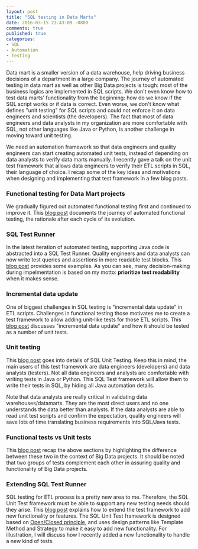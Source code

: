 ```yaml
---
layout: post
title: "SQL testing in Data Marts"
date: 2016-03-15 23:43:09 -0800
comments: true
published: true
categories: 
- SQL
- Automation
- Testing
---
```


Data mart is a smaller version of a data warehouse, help driving business decisions of a department in a large company.
The journey of automated testing in data mart as well as other Big Data projects is tough: most of the business logics are implemented in SQL scripts.
We don't even know how to test data marts' functionality from the beginning: how do we know if the SQL script works or if data is correct.
Even worse, we don't know what defines "unit testing" for SQL scripts and could not enforce it on data engineers and scientists (the developers).
The fact that most of data engineers and data analysts in my organization are more comfortable with SQL, not other languages like Java or Python, is another challenge in moving toward unit testing.

We need an automation framework so that data engineers and quality engineers can start creating automated unit tests, instead of depending on data analysts to verify data marts manually.
I recently gave a talk on the unit test framework that allows data engineers to verify their ETL scripts in SQL, their language of choice.
I recap some of the key ideas and motivations when designing and implementing that test framework in a few blog posts.

<!--
Note that SQL scripts is only a small part of ETL processes. There are other scripts such as bash, python scripts, Java programs, and/or commerical tools such as Tidal that move data and execute those SQL scripts.
-->

### Functional testing for Data Mart projects

We gradually figured out automated functional testing first and continued to improve it. 
This [blog post](/blog/2016/03/20/sql-unit-functional-tests/) documents the journey of automated functional testing, the rationale after each cycle of its evolution.

### SQL Test Runner

In the latest iteration of automated testing, supporting Java code is abstracted into a SQL Test Runner. 
Quality engineers and data analysts can now write test queries and assertions in more readable test blocks.
This [blog post](/blog/2016/03/28/sql-unit-test-runner/) provides some examples. 
As you can see, many decision-making during impelmentation is based on my motto: **prioritize test readability** when it makes sense.

### Incremental data update

One of biggest challenges in SQL testing is "incremental data update" in ETL scripts.
Challenges in functional testing those motivates me to create a test framework to allow adding unit-like tests for those ETL scripts.
This [blog post](/blog/2016/04/10/sql-unit-incremental-data-update/) discusses "incremental data update" and how it should be tested as a number of unit tests.

### Unit testing

This [blog post](http://localhost:4000/blog/2016/04/12/sql-unit-testing/) goes into details of SQL Unit Testing.
Keep this in mind, the main users of this test framework are data engineers (developers) and data analysts (testers).
Not all data engineers and analysts are comfortable with writing tests in Java or Python.
This SQL Test framework will allow them to write their tests in SQL, by hiding all Java automation details.

Note that data analysts are really critical in validating data warehouses/datamarts. 
They are the most direct users and no one understands the data better than analysts.
If the data analysts are able to read unit test scripts and confirm the expectation, quality engineers will save lots of time translating business requirements into SQL/Java tests.

### Functional tests vs Unit tests

This [blog post](/blog/2016/04/14/sql-unit-vs-functional/) recap the above sections by highlighting the difference between these two in the context of Big Data projects.
It should be noted that two groups of tests complement each other in assuring quality and functionality of Big Data projects.

### Extending SQL Test Runner

SQL testing for ETL process is a pretty new area to me.
Therefore, the SQL Unit Test framework must be able to support any new testing needs should they arise.
This [blog post](/blog/2016/04/16/sql-unit-extension/) explains how to extend the test framework to add new functionality or features. 
The SQL Unit Test framework is designed based on [Open/Closed principle](https://en.wikipedia.org/wiki/Open/closed_principle), and uses design patterns like Template Method and Strategy to make it easy to add new functionality.
For illustration, I will discuss how I recently added a new functionality to handle a new kind of tests.
